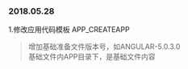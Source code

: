 ### 2018.05.28 <br/>

1.修改应用代码模板 APP_CREATEAPP <br/>

>    增加基础准备文件版本号，如ANGULAR-5.0.3.0 <br/>
>    基础文件内APP目录下，是基础文件内容
